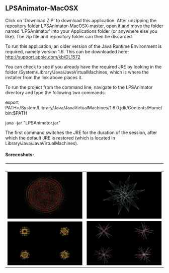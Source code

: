 ## LPSAnimator-MacOSX
Click on 'Download ZIP' to download this application.  After unzipping the repository folder LPSAnimator-MacOSX-master, open it and move the folder named 'LPSAnimator' into your Applications folder (or anywhere else you like).  The zip file and repository folder can then be discarded.

To run this application, an older version of the Java Runtime Environment is required, namely version 1.6.  This can be downloaded here: http://support.apple.com/kb/DL1572

You can check to see if you already have the required JRE by looking in the folder /System/Library/Java/JavaVirtualMachines, which is where the installer from the link above places it.

To run the project from the command line, navigate to the LPSAnimator directory and type the following two commands:

export PATH=/System/Library/Java/JavaVirtualMachines/1.6.0.jdk/Contents/Home/bin:$PATH

java -jar "LPSAnimator.jar"

The first command switches the JRE for the duration of the session, after which the default JRE is restored (which is located in Library/Java/JavaVirtualMachines).

#### Screenshots:
` `|` `
-----------------------|-----------------------
![image 01](img01.jpg) | ![image 03](img03.jpg)
![image 05](img05.jpg) | ![image 06](img06.jpg)

